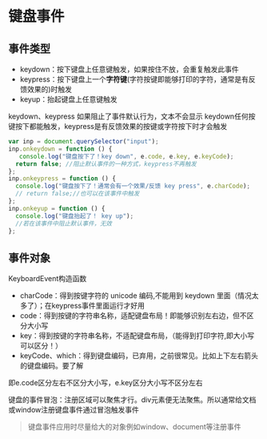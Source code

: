 # 键盘事件

## 事件类型

- keydown：按下键盘上任意键触发，如果按住不放，会重复触发此事件
- keypress：按下键盘上一个**字符键**(字符按键即能够打印的字符，通常是有反馈效果的)时触发
- keyup：抬起键盘上任意键触发

keydown、keypress 如果阻止了事件默认行为，文本不会显示
keydown任何按键按下都能触发，keypress是有反馈效果的按键或字符按下时才会触发

```js
var inp = document.querySelector("input");
inp.onkeydown = function () {
   console.log("键盘按下了！key down", e.code, e.key, e.keyCode);
  return false; //阻止默认事件的一种方式，keypress不再触发
};
inp.onkeypress = function () {
  console.log("键盘按下了！通常会有一个效果/反馈 key press", e.charCode);
  // return false;//也可以在该事件中触发
};
inp.onkeyup = function () {
  console.log("键盘抬起了！ key up");
  //若在该事件中阻止默认事件，无效
};
```

## 事件对象

KeyboardEvent构造函数

- charCode：得到按键字符的 unicode 编码,不能用到 keydown 里面（情况太多了）；在keypress事件里面运行才好用
- code：得到按键的字符串名称，适配键盘布局！即能够识别左右边，但不区分大小写
- key：得到按键的字符串名称，不适配键盘布局，（能得到打印字符,即大小写可以区分！）
- keyCode、which：得到键盘编码，已弃用，之前很常见。比如上下左右箭头的键盘编码。要了解

即e.code区分左右不区分大小写，e.key区分大小写不区分左右

键盘的事件冒泡：注册区域可以聚焦才行。div元素便无法聚焦。所以通常给文档或window注册键盘事件通过冒泡触发事件

> 键盘事件应用时尽量给大的对象例如window、document等注册事件